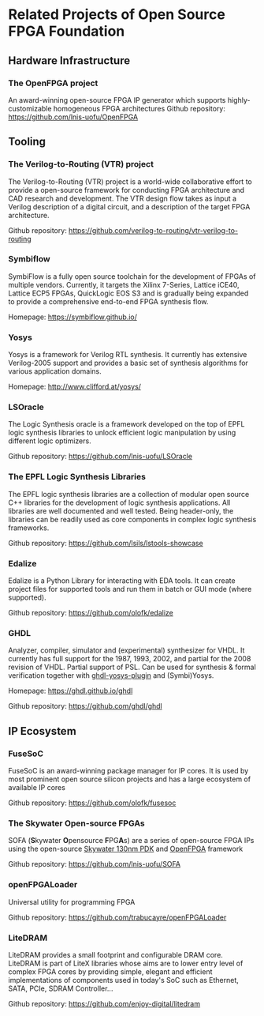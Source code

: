 # Related Projects of Open Source FPGA Foundation

## Hardware Infrastructure

### The OpenFPGA project
An award-winning open-source FPGA IP generator which supports highly-customizable homogeneous FPGA architectures
Github repository: https://github.com/lnis-uofu/OpenFPGA

## Tooling

### The Verilog-to-Routing (VTR) project
The Verilog-to-Routing (VTR) project is a world-wide collaborative effort to provide a open-source framework for conducting FPGA architecture and CAD research and development. The VTR design flow takes as input a Verilog description of a digital circuit, and a description of the target FPGA architecture.

Github repository: https://github.com/verilog-to-routing/vtr-verilog-to-routing

### Symbiflow
SymbiFlow is a fully open source toolchain for the development of FPGAs of multiple vendors. Currently, it targets the Xilinx 7-Series, Lattice iCE40, Lattice ECP5 FPGAs, QuickLogic EOS S3 and is gradually being expanded to provide a comprehensive end-to-end FPGA synthesis flow.

Homepage: https://symbiflow.github.io/

### Yosys
Yosys is a framework for Verilog RTL synthesis. It currently has extensive Verilog-2005 support and provides a basic set of synthesis algorithms for various application domains. 

Homepage: http://www.clifford.at/yosys/

### LSOracle
The Logic Synthesis oracle is a framework developed on the top of EPFL logic synthesis libraries to unlock efficient logic manipulation by using different logic optimizers.

Github repository: https://github.com/lnis-uofu/LSOracle

### The EPFL Logic Synthesis Libraries
The EPFL logic synthesis libraries are a collection of modular open source C++ libraries for the development of logic synthesis applications. All libraries are well documented and well tested. Being header-only, the libraries can be readily used as core components in complex logic synthesis frameworks.

Github repository: https://github.com/lsils/lstools-showcase

### Edalize
Edalize is a Python Library for interacting with EDA tools. It can create project files for supported tools and run them in batch or GUI mode (where supported).

Github repository: https://github.com/olofk/edalize

### GHDL
Analyzer, compiler, simulator and (experimental) synthesizer for VHDL. It currently has full support for the 1987, 1993, 2002, and partial for the 2008 revision of VHDL. Partial support of PSL. Can be used for synthesis & formal verification together with [ghdl-yosys-plugin](https://github.com/ghdl/ghdl-yosys-plugin) and (Symbi)Yosys.

Homepage: https://ghdl.github.io/ghdl

Github repository: https://github.com/ghdl/ghdl

## IP Ecosystem

### FuseSoC
FuseSoC is an award-winning package manager for IP cores. It is used by most prominent open source silicon projects and has a large ecosystem of available IP cores

Github repository: https://github.com/olofk/fusesoc

### The Skywater Open-source FPGAs
SOFA (**S**kywater **O**pensource **F**PG**A**s) are a series of open-source FPGA IPs using the open-source [Skywater 130nm PDK](https://github.com/google/skywater-pdk) and [OpenFPGA](https://github.com/lnis-uofu/OpenFPGA) framework

Github repository: https://github.com/lnis-uofu/SOFA

### openFPGALoader
Universal utility for programming FPGA

Github repository: https://github.com/trabucayre/openFPGALoader

### LiteDRAM
LiteDRAM provides a small footprint and configurable DRAM core. LiteDRAM is part of LiteX libraries whose aims are to lower entry level of complex FPGA cores by providing simple, elegant and efficient implementations of components used in today's SoC such as Ethernet, SATA, PCIe, SDRAM Controller...

Github repository: https://github.com/enjoy-digital/litedram
